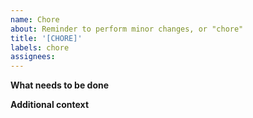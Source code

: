 ```yaml
---
name: Chore
about: Reminder to perform minor changes, or "chore"
title: '[CHORE]'
labels: chore
assignees:
---
```


**What needs to be done**

**Additional context**
